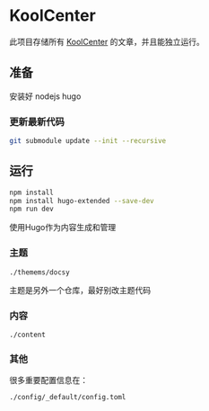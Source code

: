 # KoolCenter

此项目存储所有 [KoolCenter](https://www.koolcenter.com) 的文章，并且能独立运行。

## 准备

安装好 nodejs  hugo

### 更新最新代码

```bash
git submodule update --init --recursive
```

## 运行    

```bash
npm install
npm install hugo-extended --save-dev
npm run dev
```

使用Hugo作为内容生成和管理

### 主题

`./themems/docsy`

主题是另外一个仓库，最好别改主题代码

### 内容

`./content`

### 其他

很多重要配置信息在：

```
./config/_default/config.toml
```


